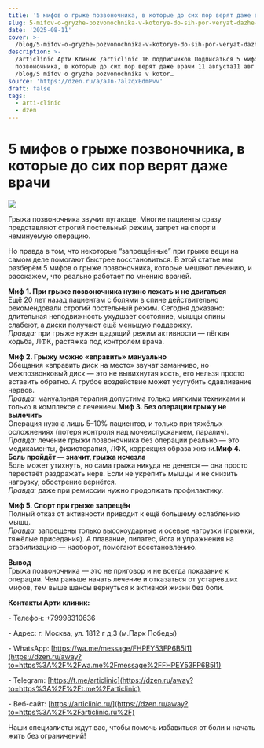 ```yaml
---
title: '5 мифов о грыже позвоночника, в которые до сих пор верят даже врачи'
slug: 5-mifov-o-gryzhe-pozvonochnika-v-kotorye-do-sih-por-veryat-dazhe-vrachi
date: '2025-08-11'
cover: >-
  /blog/5-mifov-o-gryzhe-pozvonochnika-v-kotorye-do-sih-por-veryat-dazhe-vrachi/cover.jpg
description: >-
  /articlinic Арти Клиник /articlinic 16 подписчиков Подписаться 5 мифов о грыже
  позвоночника, в которые до сих пор верят даже врачи 11 августа11 авг 1 2 мин
  /blog/5 mifov o gryzhe pozvonochnika v kotor…
source: 'https://dzen.ru/a/aJn-7alzqxEdmPvv'
draft: false
tags:
  - arti-clinic
  - dzen
---
```


# 5 мифов о грыже позвоночника, в которые до сих пор верят даже врачи

![](/blog/5-mifov-o-gryzhe-pozvonochnika-v-kotorye-do-sih-por-veryat-dazhe-vrachi/img-0.jpg)

Грыжа позвоночника звучит пугающе. Многие пациенты сразу представляют строгий постельный режим, запрет на спорт и неминуемую операцию.

Но правда в том, что некоторые “запрещённые” при грыже вещи на самом деле помогают быстрее восстановиться. В этой статье мы разберём 5 мифов о грыже позвоночника, которые мешают лечению, и расскажем, что реально работает по мнению врачей.

**Миф 1. При грыже позвоночника нужно лежать и не двигаться**  
Ещё 20 лет назад пациентам с болями в спине действительно рекомендовали строгий постельный режим. Сегодня доказано: длительная неподвижность ухудшает состояние, мышцы спины слабеют, а диски получают ещё меньшую поддержку.  
_Правда:_ при грыже нужен щадящий режим активности — лёгкая ходьба, ЛФК, растяжка под контролем врача.

**Миф 2. Грыжу можно «вправить» мануально**  
Обещания «вправить диск на место» звучат заманчиво, но межпозвонковый диск — это не вывихнутая кость, его нельзя просто вставить обратно. А грубое воздействие может усугубить сдавливание нервов.  
_Правда:_ мануальная терапия допустима только мягкими техниками и только в комплексе с лечением.**Миф 3. Без операции грыжу не вылечить**  
Операция нужна лишь 5–10% пациентов, и только при тяжёлых осложнениях (потеря контроля над мочеиспусканием, паралич).  
_Правда:_ лечение грыжи позвоночника без операции реально — это медикаменты, физиотерапия, ЛФК, коррекция образа жизни.**Миф 4. Боль пройдёт — значит, грыжа исчезла**  
Боль может утихнуть, но сама грыжа никуда не денется — она просто перестаёт раздражать нерв. Если не укрепить мышцы и не снизить нагрузку, обострение вернётся.  
_Правда:_ даже при ремиссии нужно продолжать профилактику.

**Миф 5. Спорт при грыже запрещён**  
Полный отказ от активности приводит к ещё большему ослаблению мышц.  
_Правда:_ запрещены только высокоударные и осевые нагрузки (прыжки, тяжёлые приседания). А плавание, пилатес, йога и упражнения на стабилизацию — наоборот, помогают восстановлению.

**Вывод**  
Грыжа позвоночника — это не приговор и не всегда показание к операции. Чем раньше начать лечение и отказаться от устаревших мифов, тем выше шансы вернуться к активной жизни без боли.

**Контакты Арти клиник:**

\- Телефон: +79998310636

\- Адрес: г. Москва, ул. 1812 г д.3 (м.Парк Победы)

\- WhatsApp: [https://wa.me/message/FHPEY53FP6B5I1](https://dzen.ru/away?to=https%3A%2F%2Fwa.me%2Fmessage%2FFHPEY53FP6B5I1)

\- Telegram: [https://t.me/articlinic](https://dzen.ru/away?to=https%3A%2F%2Ft.me%2Farticlinic)

\- Веб-сайт: [https://articlinic.ru/](https://dzen.ru/away?to=https%3A%2F%2Farticlinic.ru%2F)

Наши специалисты ждут вас, чтобы помочь избавиться от боли и начать жить без ограничений!
